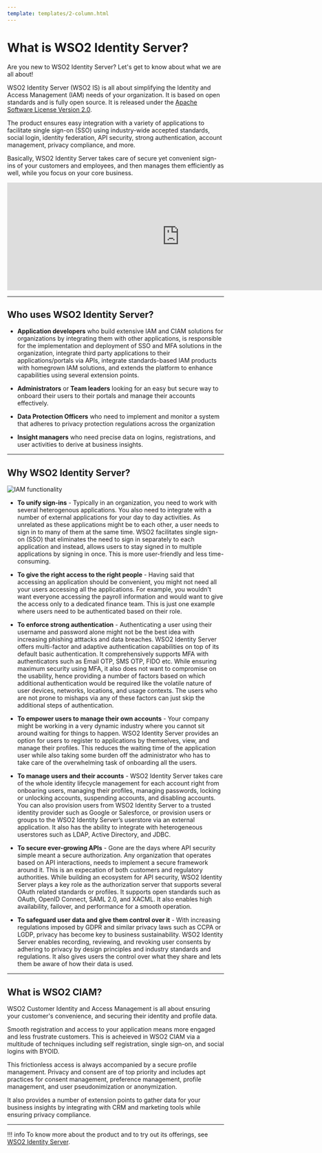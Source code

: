 ```yaml
---
template: templates/2-column.html
---
```


# What is WSO2 Identity Server? 

Are you new to WSO2 Identity Server? Let's get to know about what we are all about! 

WSO2 Identity Server (WSO2 IS) is all about simplifying the Identity and Access Management (IAM) needs of your organization. It is based on open standards and is fully open source. It is released under the [Apache Software License Version 2.0](http://www.apache.org/licenses/LICENSE-2.0).

The product ensures easy integration with a variety of applications to facilitate single sign-on (SSO) using industry-wide accepted standards, social login, identity federation, API security, strong authentication, account management, privacy compliance, and more. 

Basically, WSO2 Identity Server takes care of secure yet convenient sign-ins of your customers and employees, and then manages them efficiently as well, while you focus on your core business. 

<iframe width="800" height="250" src="https://www.youtube.com/embed/QUlcGOOdXU8" frameborder="0" allow="accelerometer; autoplay; encrypted-media; gyroscope; picture-in-picture" allowfullscreen></iframe>

---

## Who uses WSO2 Identity Server?

- **Application developers** who build extensive IAM and CIAM solutions for organizations by integrating them with other applications, is responsible for the implementation and deployment of SSO and MFA solutions in the organization, integrate third party applications to their applications/portals via APIs, integrate standards-based IAM products with homegrown IAM solutions, and extends the platform to enhance capabilities using several extension points. 

- **Administrators** or **Team leaders** looking for an easy but secure way to onboard their users to their portals and manage their accounts effectively. 

- **Data Protection Officers** who need to implement and monitor a system that adheres to privacy protection regulations across the organization

- **Insight managers** who need precise data on logins, registrations, and user activities to derive at business insights. 

---

## Why WSO2 Identity Server?

![IAM functionality](../../assets/img/guides/iam-functionality.png)

- **To unify sign-ins** - Typically in an organization, you need to work with several heterogenous applications. You also need to integrate with a number of external applications for your day to day activities. As unrelated as these applications might be to each other, a user needs to sign in to many of them at the same time. WSO2 facilitates single sign-on (SSO) that eliminates the need to sign in separately to each application and instead, allows users to stay signed in to multiple applications by signing in once. This is more user-friendly and less time-consuming. 

- **To give the right access to the right people** - Having said that accessing an application should be convenient, you might not need all your users accessing all the applications. For example, you wouldn't want everyone accessing the payroll information and would want to give the access only to a dedicated finance team. This is just one example where users need to be authenticated based on their role. 

- **To enforce strong authentication** - Authenticating a user using their username and password alone might not be the best idea with increasing phishing atttacks and data breaches. WSO2 Identity Server offers multi-factor and adaptive authentication capabilities on top of its default basic authentication. It comprehensively supports MFA with authenticators such as Email OTP, SMS OTP, FIDO etc. While ensuring maximum security using MFA, it also does not want to compromise on the usability, hence providing a number of factors based on which additional authentication would be required like the volatile nature of user devices, networks, locations, and usage contexts. The users who are not prone to mishaps via any of these factors can just skip the additional steps of authentication.  

- **To empower users to manage their own accounts** - Your company might be working in a very dynamic industry where you cannot sit around waiting for things to happen. WSO2 Identity Server provides an option for users to register to applications by themselves, view, and manage their profiles. This reduces the waiting time of the application user while also taking some burden off the administrator who has to take care of the overwhelming task of onboarding all the users. 

- **To manage users and their accounts** - WSO2 Identity Server takes care of the whole identity lifecycle management for each account right from onboaring users, managing their profiles, managing passwords, locking or unlocking accounts, suspending accounts, and disabling accounts. You can also provision users from WSO2 Identity Server to a trusted identity provider such as Google or Salesforce, or provision users or groups to the WSO2 Identity Server’s userstore via an external application. It also has the ability to integrate with heterogeneous userstores such as LDAP, Active Directory, and JDBC.

- **To secure ever-growing APIs** - Gone are the days where API security simple meant a secure authorization. Any organization that operates based on API interactions, needs to implement a secure framework around it. This is an expecation of both customers and regulatory authorities. While building an ecosystem for API security, WSO2 Identity Server plays a key role as the authorization server that supports several OAuth related standards or profiles. It supports open standards such as OAuth, OpenID Connect, SAML 2.0, and XACML. It also enables high availability, failover, and performance for a smooth operation. 


- **To safeguard user data and give them control over it** - With increasing regulations imposed by GDPR and similar privacy laws such as CCPA or LGDP, privacy has become key to business sustainability. WSO2 Identity Server enables recording, reviewing, and revoking user consents by adhering to privacy by design principles and industry standards and regulations. It also gives users the control over what they share and lets them be aware of how their data is used.

---

## What is WSO2 CIAM?

WSO2 Customer Identity and Access Management is all about ensuring your customer's convenience, and securing their identity and profile data. 

Smooth registration and access to your application means more engaged and less frustrate customers. This is acheieved in WSO2 CIAM via a multitude of techniques including self registration, single sign-on, and social logins with BYOID. 

This frictionless access is always accompanied by a secure profile management. Privacy and consent are of top priority and includes apt practices for consent management, preference management, profile management, and user pseudonimization or anonymization. 

It also provides a number of extension points to gather data for your business insights by integrating with CRM and marketing tools while ensuring privacy compliance.

---

!!! info
    To know more about the product and to try out its offerings, see [WSO2 Identity Server](https://wso2.com/identity-and-access-management/).



